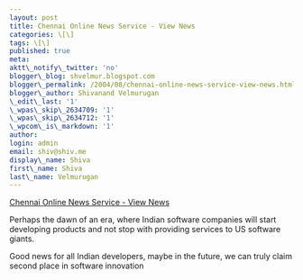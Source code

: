 ```yaml
---
layout: post
title: Chennai Online News Service - View News
categories: \[\]
tags: \[\]
published: true
meta:
aktt\_notify\_twitter: 'no'
blogger\_blog: shvelmur.blogspot.com
blogger\_permalink: /2004/08/chennai-online-news-service-view-news.html
blogger\_author: Shivanand Velmurugan
\_edit\_last: '1'
\_wpas\_skip\_2634709: '1'
\_wpas\_skip\_2634712: '1'
\_wpcom\_is\_markdown: '1'
author:
login: admin
email: shiv@shiv.me
display\_name: Shiva
first\_name: Shiva
last\_name: Velmurugan
---
```


[Chennai Online News Service - View News][0]

Perhaps the dawn of an era, where Indian software companies will start developing products and not stop with providing services to US software giants.

Good news for all Indian developers, maybe in the future, we can truly claim second place in software innovation


[0]: http://www.newsonweb.com/chennaionline/newsitem.asp?NEWSID=%7B50FD1F31-5847-46AE-AEAF-C52EEBC8E2A4%7D&CATEGORYNAME=BIZ